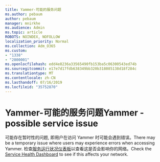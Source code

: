 ```yaml
---
title: Yammer-可能的服务问题
ms.author: pebaum
author: pebaum
manager: mnirkhe
ms.audience: Admin
ms.topic: article
ROBOTS: NOINDEX, NOFOLLOW
localization_priority: Normal
ms.collection: Adm_O365
ms.custom:
- "1338"
- "2800001"
ms.openlocfilehash: edd4e8236a33565490fb153ba5c06300543ed74b
ms.sourcegitcommit: e17e7d17fdb638349bb320b318085138d18f284c
ms.translationtype: MT
ms.contentlocale: zh-CN
ms.lasthandoff: 07/16/2019
ms.locfileid: "35752870"
---
```

# <a name="yammer---possible-service-issue"></a><span data-ttu-id="69cfe-102">Yammer-可能的服务问题</span><span class="sxs-lookup"><span data-stu-id="69cfe-102">Yammer - possible service issue</span></span>

<span data-ttu-id="69cfe-103">可能存在暂时性的问题, 即用户在访问 Yammer 时可能会遇到错误。</span><span class="sxs-lookup"><span data-stu-id="69cfe-103">There may be a temporary issue where users may experience errors when accessing Yammer.</span></span> <span data-ttu-id="69cfe-104">检查[服务运行状况仪表板](https://admin.microsoft.com/AdminPortal/Home#/servicehealth)以查看这是否会影响你的网络。</span><span class="sxs-lookup"><span data-stu-id="69cfe-104">Check the [Service Health Dashboard](https://admin.microsoft.com/AdminPortal/Home#/servicehealth) to see if this affects your network.</span></span>

